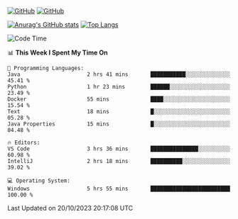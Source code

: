 [![GitHub](https://img.shields.io/github/followers/sharpxk?style=social)](https://github.com/sharpxk) [![GitHub](https://img.shields.io/github/stars/sharpxk?style=social)](https://github.com/sharpxk)

[![Anurag's GitHub stats](https://github-readme-stats-git-masterrstaa-rickstaa.vercel.app/api?username=sharpxk&hide=contribs,prs,issues&show_icons=true&theme=tokyonight)](https://github.com/anuraghazra/github-readme-stats)
[![Top Langs](https://github-readme-stats-git-masterrstaa-rickstaa.vercel.app/api/top-langs/?username=sharpxk&layout=compact&theme=tokyonight)](https://github.com/anuraghazra/github-readme-stats)

<!--START_SECTION:waka-->
![Code Time](http://img.shields.io/badge/Code%20Time-332%20hrs%2029%20mins-blue)

📊 **This Week I Spent My Time On** 

```text
💬 Programming Languages: 
Java                     2 hrs 41 mins       ███████████░░░░░░░░░░░░░░   45.41 % 
Python                   1 hr 23 mins        ██████░░░░░░░░░░░░░░░░░░░   23.49 % 
Docker                   55 mins             ████░░░░░░░░░░░░░░░░░░░░░   15.54 % 
Text                     18 mins             █░░░░░░░░░░░░░░░░░░░░░░░░   05.28 % 
Java Properties          15 mins             █░░░░░░░░░░░░░░░░░░░░░░░░   04.48 % 

🔥 Editors: 
VS Code                  3 hrs 36 mins       ███████████████░░░░░░░░░░   60.98 % 
IntelliJ                 2 hrs 18 mins       ██████████░░░░░░░░░░░░░░░   39.02 % 

💻 Operating System: 
Windows                  5 hrs 55 mins       █████████████████████████   100.00 % 
```


 Last Updated on 20/10/2023 20:17:08 UTC
<!--END_SECTION:waka-->
